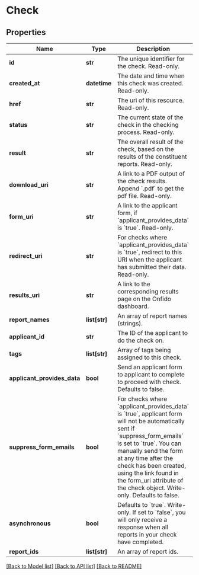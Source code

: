 # Check

## Properties
Name | Type | Description | Notes
------------ | ------------- | ------------- | -------------
**id** | **str** | The unique identifier for the check. Read-only. | [optional] 
**created_at** | **datetime** | The date and time when this check was created. Read-only. | [optional] 
**href** | **str** | The uri of this resource. Read-only. | [optional] 
**status** | **str** | The current state of the check in the checking process. Read-only. | [optional] 
**result** | **str** | The overall result of the check, based on the results of the constituent reports. Read-only. | [optional] 
**download_uri** | **str** | A link to a PDF output of the check results. Append &#x60;.pdf&#x60; to get the pdf file. Read-only. | [optional] 
**form_uri** | **str** | A link to the applicant form, if &#x60;applicant_provides_data&#x60; is &#x60;true&#x60;. Read-only. | [optional] 
**redirect_uri** | **str** | For checks where &#x60;applicant_provides_data&#x60; is &#x60;true&#x60;, redirect to this URI when the applicant has submitted their data. Read-only. | [optional] 
**results_uri** | **str** | A link to the corresponding results page on the Onfido dashboard. | [optional] 
**report_names** | **list[str]** | An array of report names (strings). | [optional] 
**applicant_id** | **str** | The ID of the applicant to do the check on. | [optional] 
**tags** | **list[str]** | Array of tags being assigned to this check. | [optional] 
**applicant_provides_data** | **bool** | Send an applicant form to applicant to complete to proceed with check. Defaults to false.  | [optional] 
**suppress_form_emails** | **bool** | For checks where &#x60;applicant_provides_data&#x60; is &#x60;true&#x60;, applicant form will not be automatically sent if &#x60;suppress_form_emails&#x60; is set to &#x60;true&#x60;. You can manually send the form at any time after the check has been created, using the link found in the form_uri attribute of the check object. Write-only. Defaults to false.  | [optional] 
**asynchronous** | **bool** | Defaults to &#x60;true&#x60;. Write-only. If set to &#x60;false&#x60;, you will only receive a response when all reports in your check have completed.  | [optional] 
**report_ids** | **list[str]** | An array of report ids. | [optional] 

[[Back to Model list]](../README.md#documentation-for-models) [[Back to API list]](../README.md#documentation-for-api-endpoints) [[Back to README]](../README.md)


